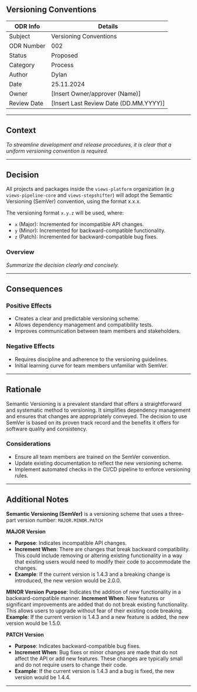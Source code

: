 ## Versioning Conventions

| ODR Info           | Details                            |
|--------------------|------------------------------------|
| Subject            | Versioning Conventions             |
| ODR Number         | 002                                |
| Status             | 	Proposed |
| Category           | 	Process |
| Author             | Dylan            |
| Date               | 25.11.2024        |
| Owner              | [Insert Owner/approver (Name)]    |
| Review Date        | [Insert Last Review Date (DD.MM.YYYY)] |


---

## Context
*To streamline development and release procedures, it is clear that a uniform versioning convention is required.*

---

## Decision
All projects and packages inside the `views-platform` organization (e.g `views-pipeline-core` and `views-stepshifter`) will adopt the Semantic Versioning (SemVer) convention, using the format x.x.x.

The versioning format `x.y.z` will be used, where:

* `x` (Major): Incremented for incompatible API changes.
* `y` (Minor): Incremented for backward-compatible functionality.
* `z` (Patch): Incremented for backward-compatible bug fixes.

### Overview
*Summarize the decision clearly and concisely.*

---

## Consequences
### Positive Effects
- Creates a clear and predictable versioning scheme.
- Allows dependency management and compatibility tests.
- Improves communication between team members and stakeholders.

### Negative Effects
- Requires discipline and adherence to the versioning guidelines.
- Initial learning curve for team members unfamiliar with SemVer.

---

## Rationale
Semantic Versioning is a prevalent standard that offers a straightforward and systematic method to versioning. It simplifies dependency management and ensures that changes are appropriately conveyed. The decision to use SemVer is based on its proven track record and the benefits it offers for software quality and consistency.

### Considerations
- Ensure all team members are trained on the SemVer convention.
- Update existing documentation to reflect the new versioning scheme.
- Implement automated checks in the CI/CD pipeline to enforce versioning rules.

---

## Additional Notes
**Semantic Versioning (SemVer)** is a versioning scheme that uses a three-part version number: `MAJOR.MINOR.PATCH`

**MAJOR Version**
- **Purpose**: Indicates incompatible API changes.
- **Increment When**: There are changes that break backward compatibility. This could include removing or altering existing functionality in a way that existing users would need to modify their code to accommodate the changes.
- **Example**: If the current version is 1.4.3 and a breaking change is introduced, the new version would be 2.0.0.

**MINOR Version**
**Purpose**: Indicates the addition of new functionality in a backward-compatible manner.
**Increment When**: New features or significant improvements are added that do not break existing functionality. This allows users to upgrade without fear of their existing code breaking.
**Example**: If the current version is 1.4.3 and a new feature is added, the new version would be 1.5.0.

**PATCH Version**
- **Purpose**: Indicates backward-compatible bug fixes.
- **Increment When**: Bug fixes or minor changes are made that do not affect the API or add new features. These changes are typically small and do not require users to change their code.
- **Example**: If the current version is 1.4.3 and a bug is fixed, the new version would be 1.4.4.

---

